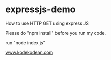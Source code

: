 # expressjs-demo

How  to use HTTP GET using express JS

Please do "npm install" before you run my code.

run "node index.js"

www.kodekodean.com
